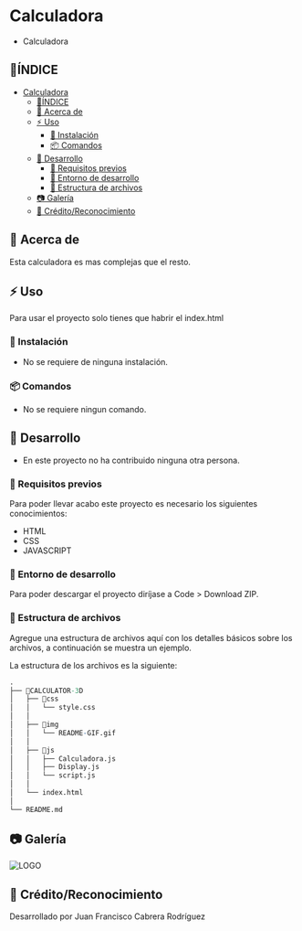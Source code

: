 # Calculadora

- Calculadora

## 📒ÍNDICE

- [Calculadora](#calculadora)
  - [📒ÍNDICE](#índice)
  - [🔰 Acerca de](#-acerca-de)
  - [⚡ Uso](#-uso)
    - [🔌 Instalación](#-instalación)
    - [📦 Comandos](#-comandos)
  - [🔧 Desarrollo](#-desarrollo)
    - [📓 Requisitos previos](#-requisitos-previos)
    - [🔩 Entorno de desarrollo](#-entorno-de-desarrollo)
    - [📁 Estructura de archivos](#-estructura-de-archivos)
  - [📷 Galería](#-galería)
  - [🌟 Crédito/Reconocimiento](#-créditoreconocimiento)

## 🔰 Acerca de

Esta calculadora es mas complejas que el resto.

## ⚡ Uso

Para usar el proyecto solo tienes que habrir el index.html

### 🔌 Instalación

- No se requiere de ninguna instalación.

### 📦 Comandos

- No se requiere ningun comando.

## 🔧 Desarrollo

- En este proyecto no ha contribuido ninguna otra persona.

### 📓 Requisitos previos

Para poder llevar acabo este proyecto es necesario los siguientes conocimientos:

- HTML
- CSS
- JAVASCRIPT

### 🔩 Entorno de desarrollo

Para poder descargar el proyecto diríjase a Code > Download ZIP.

### 📁 Estructura de archivos

Agregue una estructura de archivos aquí con los detalles básicos sobre los archivos, a continuación se muestra un ejemplo.

La estructura de los archivos es la siguiente:

```r
.
├── 📁CALCULATOR-3D
│   ├── 📁css
│   │   └── style.css
│   │  
│   ├── 📁img
│   │   └── README-GIF.gif
│   │ 
│   ├── 📁js
│   │   ├── Calculadora.js
│   │   ├── Display.js
│   │   └── script.js
│   │  
│   └── index.html
│ 
└── README.md
```

## 📷 Galería

![LOGO](./CALCULATOR/img/README-GIF.gif "Gif de la Calculadora")

## 🌟 Crédito/Reconocimiento

Desarrollado por Juan Francisco Cabrera Rodríguez
